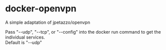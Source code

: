 docker-openvpn
==============
A simple adaptation of jpetazzo/openvpn

Pass "--udp", "--tcp", or "--config" into the docker run command to get the individual services.<br />
Default is "--udp"
